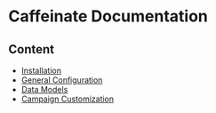 # Caffeinate Documentation

## Content

- [Installation](0-installation.md)
- [General Configuration](1-general-configuration.md)
- [Data Models](2-data-models.md)
- [Campaign Customization](3-campaign-customization.md)
